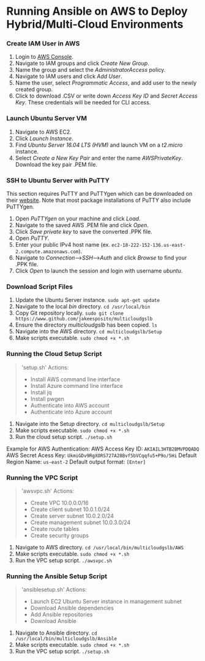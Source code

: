 # Running Ansible on AWS to Deploy Hybrid/Multi-Cloud Environments


### Create IAM User in AWS
1. Login to [AWS Console](https://www.aws.amazon.com).
2. Navigate to IAM groups and click *Create New Group*.
3. Name the group and select the *AdministratorAccess* policy.
4. Navigate to IAM users and click *Add User*.
5. Name the user, select *Programmatic Access*, and add user to the newly created group.
6. Click to download .CSV or write down *Access Key ID* and *Secret Access Key*. These credentials will be needed for CLI access.


### Launch Ubuntu Server VM
1. Navigate to AWS EC2.
2. Click *Launch Instance*.
3. Find *Ubuntu Server 16.04 LTS (HVM)* and launch VM on a *t2.micro* instance.
4. Select *Create a New Key Pair* and enter the name *AWSPrivateKey*. Download the key pair .PEM file.


### SSH to Ubuntu Server with PuTTY
This section requires PuTTY and PuTTYgen which can be downloaded on their [website](https://www.chiark.greenend.org.uk/~sgtatham/putty/latest.html). Note that most package installations of PuTTY also include PuTTYgen.
1. Open *PuTTYgen* on your machine and click *Load*.
2. Navigate to the saved AWS .PEM file and click *Open*.
3. Click *Save private key* to save the converted .PPK file.
4. Open *PuTTY*.
5. Enter your public IPv4 host name (ex. `ec2-18-222-152-136.us-east-2.compute.amazonaws.com`).
6. Navigate to *Connection*-->*SSH*-->*Auth* and click *Browse* to find your .PPK file.
7. Click *Open* to launch the session and login with username *ubuntu*.


### Download Script Files
1. Update the Ubuntu Server instance. ```sudo apt-get update```
2. Navigate to the local *bin* directory. ```cd /usr/local/bin```
3. Copy Git repository locally. ```sudo git clone https://www.github.com/jakeesposito/multicloudgslb```
4. Ensure the directory *multicloudgslb* has been copied. `ls`
5. Navigate into the AWS directory. `cd multicloudgslb/Setup`
6. Make scripts executable. `sudo chmod +x *.sh`


### Running the Cloud Setup Script
>'setup.sh' Actions:
>- Install AWS command line interface
>- Install Azure command line interface
>- Install jq
>- Install pwgen
>- Authenticate into AWS account
>- Authenticate into Azure account

1. Navigate into the Setup directory. `cd multicloudgslb/Setup`
2. Make scripts executable. `sudo chmod +x *.sh`
3. Run the cloud setup script. `./setup.sh`

Example for AWS Authentication:
AWS Access Key ID: `AKIAIL3HTB2BMVPDQADQ`
AWS Secret Acess Key: `UkmiGDv9RgXORS727A28Bvf5bVCqqfu5+P9o/5Hi`
Default Region Name: `us-east-2`
Default output format: `[Enter]`


### Running the VPC Script
>'awsvpc.sh' Actions:
>- Create VPC 10.0.0.0/16
>- Create client subnet 10.0.1.0/24
>- Create server subnet 10.0.2.0/24
>- Create management subnet 10.0.3.0/24
>- Create route tables
>- Create security groups

1. Navigate to AWS directory. `cd /usr/local/bin/multicloudgslb/AWS`
2. Make scripts executable. `sudo chmod +x *.sh`
3. Run the VPC setup script. `./awsvpc.sh`


### Running the Ansible Setup Script
>'ansiblesetup.sh' Actions:
>- Launch EC2 Ubuntu Server instance in management subnet
>- Download Ansible dependencies
>- Add Ansible repositories
>- Download Ansible

1. Navigate to Ansible directory. `cd /usr/local/bin/multicloudgslb/Ansible`
2. Make scripts executable. `sudo chmod +x *.sh`
3. Run the VPC setup script. `./setup.sh`







